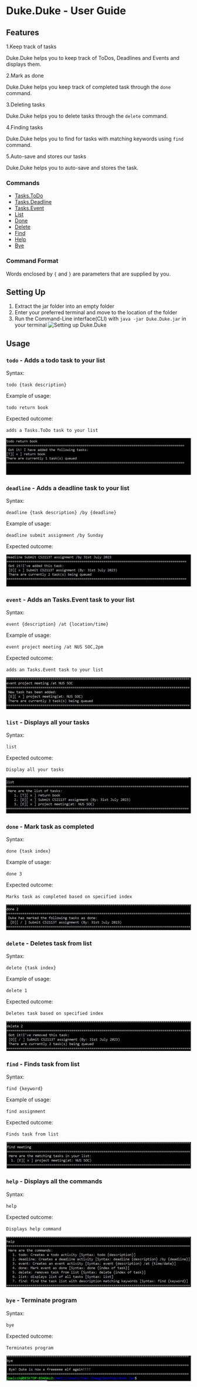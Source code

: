 # Duke.Duke - User Guide

## Features 
1.Keep track of tasks

  Duke.Duke helps you to keep track of ToDos, Deadlines and Events and displays them.
  
2.Mark as done

  Duke.Duke helps you keep track of completed task through the `done` command.
  
3.Deleting tasks

  Duke.Duke helps you to delete tasks through the `delete` command.
  
4.Finding tasks

  Duke.Duke helps you to find for tasks with matching keywords using `find` command.
  
5.Auto-save and stores our tasks

  Duke.Duke helps you to auto-save and stores the task.
  
### Commands
+ [Tasks.ToDo](#todo)
+ [Tasks.Deadline](#deadline)
+ [Tasks.Event](#event)
+ [List](#list) 
+ [Done](#done)
+ [Delete](#delete)
+ [Find](#find)
+ [Help](#help)
+ [Bye](#bye)

### Command Format
Words enclosed by `{` and `}` are parameters that are supplied by you.

## Setting Up
1. Extract the jar folder into an empty folder
2. Enter your preferred terminal and move to the location of the folder
3. Run the Command-Line interface(CLI) with `java -jar Duke.Duke.jar` in your terminal
![Setting up Duke.Duke](/images/startup.JPG)
## Usage

### <a id="todo"></a> `todo` - Adds a todo task to your list

Syntax: 

`todo {task description}`

Example of usage: 

`todo return book`

Expected outcome:

`adds a Tasks.ToDo task to your list`

![Adding Tasks.ToDo task](images/todo.JPG)

### <a id="deadline"></a> `deadline` - Adds a deadline task to your list

Syntax:

`deadline {task description} /by {deadline}`

Example of usage: 

`deadline submit assignment /by Sunday`

Expected outcome:

![Adding Tasks.Deadline task](images/deadline.JPG)

### <a id="event"></a> `event` - Adds an Tasks.Event task to your list

Syntax: 

`event {description} /at {location/time}`

Example of usage: 

`event project meeting /at NUS SOC,2pm`

Expected outcome:

`adds an Tasks.Event task to your list`

![Adding Tasks.Event task](images/event.JPG)

### <a id="list"></a> `list` - Displays all your tasks

Syntax: 

`list`

Expected outcome:

`Display all your tasks`

![Listing all tasks](images/list.JPG)

### <a id="done"></a> `done` - Mark task as completed

Syntax: 

`done {task index}`

Example of usage: 

`done 3`

Expected outcome:

`Marks task as completed based on specified index`

![Marking tasks as completed](images/done.JPG)

### <a id="delete"></a> `delete` - Deletes task from list

Syntax: 

`delete {task index}`

Example of usage: 

`delete 1`

Expected outcome:

`Deletes task based on specified index`

![Deleting tasks](images/delete.JPG)

### <a id="find"></a> `find` - Finds task from list

Syntax: 

`find {keyword}`

Example of usage: 

`find assignment`

Expected outcome:

`Finds task from list`

![Finding tasks](images/find.JPG)

### <a id="help"></a> `help` - Displays all the commands

Syntax: 

`help`


Expected outcome:

`Displays help command`

![help](images/help.JPG)

### <a id="bye"></a> `bye` - Terminate program

Syntax: 

`bye`

Expected outcome:

`Terminates program`

![bye](images/bye.JPG)
